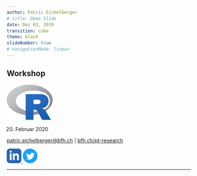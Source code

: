 ```yaml
---
author: Patric Eichelberger
# title: Demo Slide
date: Dez 03, 2019
transition: cube
theme: black
slideNumber: true
# navigationMode: linear
---
```


## Workshop

<img src="images/Rlogo.png" width=25%>

20. Februar 2020

[patric.eichelberger@bfh.ch](mailto:patric.eichelberger@bfh.ch) | [bfh.ch/pt-research](https://www.bfh.ch/pt-research)

<a href="https://www.linkedin.com/in/pateibe/">
  <img alt="follow me on LinkedIn" src="images/iconmonstr-linkedin-3-240.png" width=40px style="background:none; border:none; box-shadow:none;">
</a>
<a target="_blank" href="https://twitter.com/pateibe">
  <img alt="follow me on LinkedIn" src="images/iconmonstr-twitter-4-240.png"  width=40px style="background:none; border:none; box-shadow:none;">
</a>

--- 

